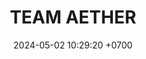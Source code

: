 ---
layout: teamCard
permalink: /team/:title.html
categories: LI
maincover: /assets/logos/BDLF.png
puntosLJMAYO24:
date: 2024-05-02 10:29:20 +0700
title: TEAM AETHER
tag: johto042024
color: black
puntosLJ202404: 12
grupo: sur
background: '#F16C38'
cover: /assets/backCard.png
team: TEAM AETHER
ID: TAE
pj: 
pt1: 
pt2: 
pt3: 
pt4: 
pt5: 
pt6: 
pt7: 
pt8: 
pt9: 
pt10: 
pt11: 
#PARTIDO 1
j1: RONDA 1
p1: HG OL
pp1: TAE
r1: 
bg1: rock
rr1: 
#PARTIDO 2
j2: RONDA 2
p2: EK
pp2: TAE
bg2: rock
r2: 
rr2: 
#PARTIDO 3
j3: RONDA 3
p3: TAE
pp3: NL
bg3: rock
r3: 
rr3:
#PARTIDO 4
j4: RONDA 4
p4: TAE
pp4: NS
bg4: rock
r4: 
rr4:
#PARTIDO 5
j5: RONDA 5
p5: CS
pp5: TAE
bg5: rock
r5: 
rr5:
#PARTIDO 6
j6: RONDA 6
p6: RNT
pp6: TAE
bg6: rock
r6: 
rr6: 
#PARTIDO 7
j7: RONDA 7
p7:  I2A
pp7: TAE
bg7: rock
r7: 
rr7:
#PARTIDO 8
j8: RONDA 8
p8:  E7J
pp8: TAE
bg8: rock
rr8: 
r8: 
#PARTIDO 9
j9: RONDA 9
p9:  TAE
pp9: GOD
bg9: rock
r9: 
rr9: 
#PARTIDO 10
j10: RONDA 10
p10: SOJ
pp10: TAE
bg10: rock
r10: 
rr10:
#PARTIDO 11
j11: RONDA 11
p11: HG BETA
pp11: TAE
bg11: rock
r11: 
rr11:
stream: <i class="fa-brands fa-twitch text-white"></i>
dia: 27
hora: '21:10'
---
